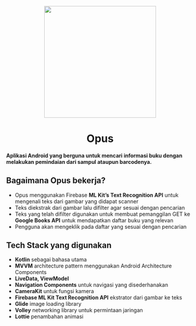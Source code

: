 <p align="center">
  <img src="Opus-KotlinApp/app/src/main/opus.png"  width="300" height="300">
  <h1 align="center">Opus</h1>
</p>

#### Aplikasi Android yang berguna untuk mencari informasi buku dengan melakukan pemindaian dari sampul ataupun barcodenya.

## Bagaimana Opus bekerja?

* Opus menggunakan Firebase **ML Kit’s Text Recognition API** untuk mengenali teks dari gambar yang didapat scanner
* Teks diekstrak dari gambar lalu difilter agar sesuai dengan pencarian
* Teks yang telah difilter digunakan untuk membuat pemanggilan GET ke **Google Books API** untuk mendapatkan daftar buku yang relevan
* Pengguna akan mengeklik pada daftar yang sesuai dengan pencarian


## Tech Stack yang digunakan

* **Kotlin** sebagai bahasa utama
* **MVVM** architecture pattern menggunakan Android Architecture Components
* **LiveData, ViewModel**
* **Navigation Components** untuk navigasi yang disederhanakan
* **CameraKit** untuk fungsi kamera
* **Firebase ML Kit Text Recognition API** ekstrator dari gambar ke teks
* **Glide** image loading library
* **Volley** networking library untuk permintaan jaringan
* **Lottie** penambahan animasi
